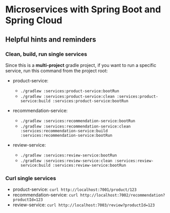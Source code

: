 # Microservices with Spring Boot and Spring Cloud

## Helpful hints and reminders

### Clean, build, run single services
Since this is a **multi-project** gradle project, if you want to run a specific service, run this command from the
project root:

- product-service:
    - `./gradlew :services:product-service:bootRun`
    - `./gradlew :services:product-service:clean :services:product-service:build :services:product-service:bootRun`

- recommendation-service:
    - `./gradlew :services:recommendation-service:bootRun`
    - `./gradlew :services:recommendation-service:clean :services:recommendation-service:build :services:recommendation-service:bootRun`

- review-service:
    - `./gradlew :services:review-service:bootRun`
    - `./gradlew :services:review-service:clean :services:review-service:build :services:review-service:bootRun`


### Curl single services
- product-service:  `curl http://localhost:7001/product/123`
- recommendation-service:  `curl http://localhost:7002/recommendation?productId=123`
- review-service:  `curl http://localhost:7003/review?productId=123`


